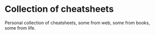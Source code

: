 # Collection of cheatsheets

Personal collection of cheatsheets, some from web, some from books, some from life.